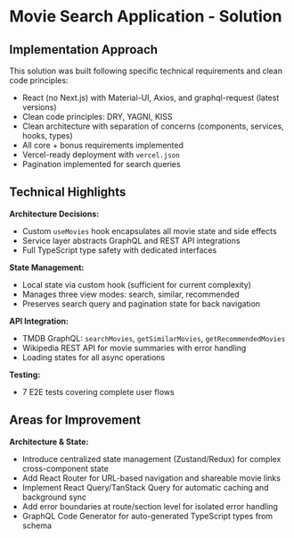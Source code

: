 # Movie Search Application - Solution

## Implementation Approach

This solution was built following specific technical requirements and clean code principles:

- React (no Next.js) with Material-UI, Axios, and graphql-request (latest versions)
- Clean code principles: DRY, YAGNI, KISS
- Clean architecture with separation of concerns (components, services, hooks, types)
- All core + bonus requirements implemented
- Vercel-ready deployment with `vercel.json`
- Pagination implemented for search queries

## Technical Highlights

**Architecture Decisions:**

- Custom `useMovies` hook encapsulates all movie state and side effects
- Service layer abstracts GraphQL and REST API integrations
- Full TypeScript type safety with dedicated interfaces

**State Management:**

- Local state via custom hook (sufficient for current complexity)
- Manages three view modes: search, similar, recommended
- Preserves search query and pagination state for back navigation

**API Integration:**

- TMDB GraphQL: `searchMovies`, `getSimilarMovies`, `getRecommendedMovies`
- Wikipedia REST API for movie summaries with error handling
- Loading states for all async operations

**Testing:**

- 7 E2E tests covering complete user flows

## Areas for Improvement

**Architecture & State:**

- Introduce centralized state management (Zustand/Redux) for complex cross-component state
- Add React Router for URL-based navigation and shareable movie links
- Implement React Query/TanStack Query for automatic caching and background sync
- Add error boundaries at route/section level for isolated error handling
- GraphQL Code Generator for auto-generated TypeScript types from schema
